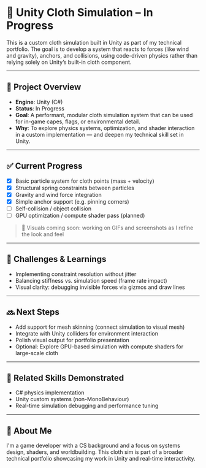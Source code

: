 # 🧵 Unity Cloth Simulation – In Progress

This is a custom cloth simulation built in Unity as part of my technical portfolio. The goal is to develop a system that reacts to forces (like wind and gravity), anchors, and collisions, using code-driven physics rather than relying solely on Unity’s built-in cloth component.

---

## 📌 Project Overview

- **Engine**: Unity (C#)
- **Status**: In Progress
- **Goal**: A performant, modular cloth simulation system that can be used for in-game capes, flags, or environmental detail.
- **Why**: To explore physics systems, optimization, and shader interaction in a custom implementation — and deepen my technical skill set in Unity.

---

## ✅ Current Progress

- [x] Basic particle system for cloth points (mass + velocity)
- [x] Structural spring constraints between particles
- [x] Gravity and wind force integration
- [x] Simple anchor support (e.g. pinning corners)
- [ ] Self-collision / object collision
- [ ] GPU optimization / compute shader pass (planned)

> 👀 Visuals coming soon: working on GIFs and screenshots as I refine the look and feel

---

## 🧠 Challenges & Learnings

- Implementing constraint resolution without jitter
- Balancing stiffness vs. simulation speed (frame rate impact)
- Visual clarity: debugging invisible forces via gizmos and draw lines

---

## 🔜 Next Steps

- Add support for mesh skinning (connect simulation to visual mesh)
- Integrate with Unity colliders for environment interaction
- Polish visual output for portfolio presentation
- Optional: Explore GPU-based simulation with compute shaders for large-scale cloth

---

## 📎 Related Skills Demonstrated

- C# physics implementation
- Unity custom systems (non-MonoBehaviour)
- Real-time simulation debugging and performance tuning

---

## 👋 About Me

I'm a game developer with a CS background and a focus on systems design, shaders, and worldbuilding. This cloth sim is part of a broader technical portfolio showcasing my work in Unity and real-time interactivity.
